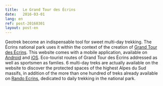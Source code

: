 ```yaml
---
title:  Le Grand Tour des Écrins
date:   2016-03-01
lang: en
ref: post-20160301
layout: post-en
---
```


Geotrek become an indispensable tool for sweet multi-day trekking. The Écrins national park uses it within the context of the creation of <a href="http://www.grand-tour-ecrins.fr/" title="Grand Tour des Écrins">Grand Tour des Écrins</a>. This website comes with a mobile application, available on <a href="https://play.google.com/store/apps/details?id=com.ecrins.gte" title="Download Android GTE app">Android</a> and <a href="https://itunes.apple.com/fr/app/grand-tour-des-ecrins/id1076523861?mt=8" title="Download iOS GTE app">iOS</a>. Eco-tourist routes of Grand Tour des Écrins addressed as well as sportsmen as famlies. 6 multi-day treks are actually available on the website to discover the protected spaces of the highest Alpes du Sud massifs, in addition of the more than one hundred of treks already available on <a href="http://rando.ecrins-parcnational.fr" title="Rando Ecrins">Rando Ecrins</a>, dedicated to daily trekking in the national park.

